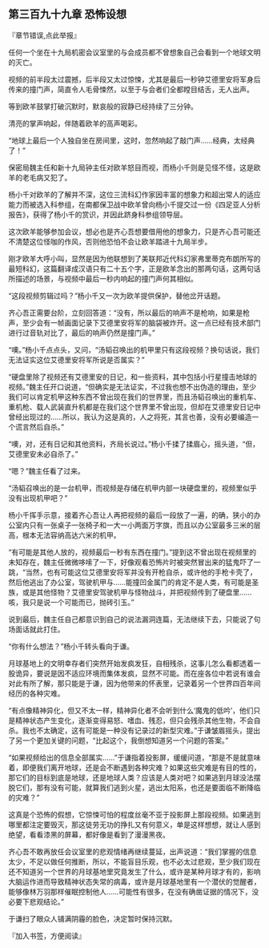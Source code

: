 ## 第三百九十九章 恐怖设想
『章节错误,点此举报』

任何一个坐在十九局机密会议室里的与会成员都不曾想象自己会看到一个地球文明的灭亡。

视频的前半段太过震撼，后半段又太过惊悚，尤其是最后一秒钟艾德里安将军身后传来的撞门声，简直令人毛骨悚然，以至于与会者们全都瞠目结舌，无人出声。

等到欧羊鼓掌打破沉默时，默哀般的寂静已经持续了三分钟。

清亮的掌声响起，伴随着欧羊的高声喝彩。

“地球上最后一个人独自坐在房间里，这时，忽然响起了敲门声……经典，太经典了！”

保密局魏主任和新十九局钟主任对欧羊怒目而视，而杨小千则是见怪不怪，这是欧羊的老毛病又犯了。

杨小千对欧羊的了解并不深，这位三流科幻作家因丰富的想象力和超出常人的适应能力而被选入科参组，在南都保卫战中欧羊曾向杨小千提交过一份《四足亚人分析报告》，获得了杨小千的赏识，并因此跻身科参组领导层。

这次欧羊能够参加会议，想必也是齐心吾想要借用他的想象力，只是齐心吾可能还不清楚这位怪咖的作风，否则他恐怕不会让欧羊踏进十九局半步。

刚才欧羊大呼小叫，显然是因为他联想到了美联邦近代科幻家弗里蒂克布朗所写的最短科幻，这篇翻译成汉语只有二十五个字，正是欧羊念出的那两句话，这两句话所描述的场景，与视频中最后一秒内响起的撞门声何其相似。

“这段视频剪辑过吗？”杨小千又一次为欧羊提供保护，替他岔开话题。

齐心吾正需要台阶，立刻回答道：“没有，所以最后的响声不是枪响，如果是枪声，至少会有一帧画面记录下艾德里安将军的脑袋被炸开。这一点已经有技术部门进行过音轨对比了，最后的响声仍然是撞门声。”

“噢。”杨小千点点头，又问，“汤韬召唤出的机甲里只有这段视频？换句话说，我们无法证实这位艾德里安将军所说是否属实？”

“硬盘里除了视频还有艾德里安的日记，和一些资料，其中包括小行星撞击地球的视频。”魏主任开口说道，“但确实是无法证实，不过我也想不出伪造的理由，至少我们可以肯定机甲这种东西不曾出现在我们的世界里，而且汤韬召唤出的重机车、重机枪、载人武装直升机都是在我们这个世界里不曾出现，但却在艾德里安日记中曾经出现过的……所以，我认为这是真的，人之将死，其言也善，没有必要编造一个谎言然后自杀。”

“噢，对，还有日记和其他资料，齐局长说过。”杨小千揉了揉眉心，摇头道，“但，艾德里安未必自杀了。”

“嗯？”魏主任看了过来。

“汤韬召唤出的是一台机甲，而视频是存储在机甲内部一块硬盘里的，视频里似乎没有出现机甲吧？”

杨小千挥手示意，接着齐心吾让人再把视频的最后一段放了一遍，的确，狭小的办公室内只有一张桌子一张椅子和一大一小两面万字旗，而且以办公室最多三米的层高，根本无法容纳高达六米的机甲。

“有可能是其他人放的，视频最后一秒有东西在撞门。”提到这不曾出现在视频里的未知存在，魏主任微微哆嗦了一下，好像观看恐怖片时被突然冒出来的猛鬼吓了一跳，“当然，也有可能这位艾德里安将军并没有开枪自杀，或许他的手枪卡壳了，然后他逃出了办公室，驾驶机甲与……能撞凹金属门的肯定不是人类，有可能是圣族，或是其他怪物？艾德里安驾驶机甲与怪物战斗，并把视频传到了硬盘里……咳，我只是说一个可能而已，抛砖引玉。”

说到最后，魏主任自己都意识到自己的说法漏洞连篇，无法继续下去，只能说了句场面话就此打住。

“你有什么想法？”杨小千转头看向于谦。

月球基地上的文明幸存者们突然开始发疯发狂，自相残杀，这事儿怎么看都透着一股诡异，要说是因不适应环境而集体发疯，显然不可能。而在座各位中若说有谁会对此有所了解，那只能是于谦，因为他带来的怀表里，记录着另一个世界四百年间经历的各种灾难。

“有点像精神异化，但又不太一样，精神异化者不会听到什么‘魔鬼的低吟’，他们只是精神状态产生变化，逐渐变得易怒、嗜血、残忍，但只会残杀其他生物，不会自杀。我也不太确定，这有可能是一种没有记录过的新型灾难。”于谦皱眉摇头，提出了另一个更加关键的问题，“比起这个，我倒想知道另一个问题的答案。”

“如果视频给出的信息全部属实……”于谦指着投影屏，缓缓问道，“那是不是就意味着，即便我们离开地球，还是会不断遇到各种灾难？如果这些灾难是有目的性的，那它们的目标到底是地球，还是地球人类？应该是人类对吧？如果逃到月球没法摆脱它们，那有没有可能，就算我们逃到火星，逃出太阳系，也还是要面临不断降临的灾难？”

这真是个恐怖的假想，它惊悚可怕的程度丝毫不亚于投影屏上那段视频。如果逃到哪里都注定要毁灭，那这徒劳无功的挣扎又有何意义，单是这样想想，就让人感到绝望，看看漆黑的屏幕，都好像是看到了漫漫黑夜。

齐心吾不敢再放任会议室里的悲观情绪再继续蔓延，出声说道：“我们掌握的信息太少，不足以做任何推断，所以，不能盲目乐观，也不必太过悲观，至少我们现在还不知道另一个世界的月球基地里究竟发生了什么，或许是某种月球才有的，影响大脑运作进而导致精神状态失常的病毒，或许是月球基地里有一个潜伏的觉醒者，能够像林万羽那样催眠控制他人……可能性有很多，在没有确凿证据的情况下，没必要下悲观结论。”

于谦扫了眼众人铺满阴霾的脸色，决定暂时保持沉默。

『加入书签，方便阅读』

